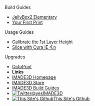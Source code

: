 Build Guides
- [JellyBox2 Elementary](JB-2-Maker-Cold-Docs/)
- [Your First Print](/Your-First-Print/)

Usage Guides
- [Calibrate the 1st Layer Height](/Calibrate-the-1st-Layer-Height/)
- [Slice with Cura IE 4.n](/Cura-Quick-Start-Guide/)

Upgrades
- [OctoPrint](/OctoPrint/)
- **Links**
- [IMADE3D Homepage](https://www.imade3d.com/)
- [IMADE3D Store](https://shop.imade3d.com)
- [IMADE3D Build Guides](https://docs.imade3d.com)
- [![Twitter](https://icongram.jgog.in/simple/twitter.svg?colored&size=16)@yesIMADE3D](http://twitter.com/yesimade3d)
- [![This Site's Github](https://icongram.jgog.in/simple/github.svg?color=808080&size=16)This Site's Github](https://github.com/imade3d/awesome-docs)
